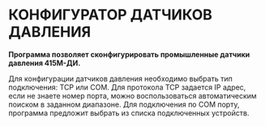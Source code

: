КОНФИГУРАТОР ДАТЧИКОВ ДАВЛЕНИЯ
==============================
**Программа позволяет сконфигурировать промышленные датчики давления 415М-ДИ.**

Для конфигурации датчиков давления необходимо выбрать тип подключения: TCP или COM.
Для протокола TCP задается IP адрес, если не знаете номер порта, можно воспользоваться автоматическим поиском в заданном диапазоне.
Для подключения по COM порту, программа предложит выбрать из списка подключенных устройств.